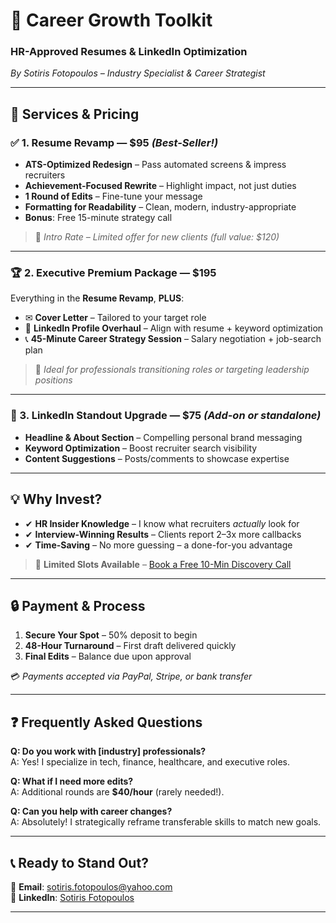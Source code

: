 # 💼 Career Growth Toolkit  
### HR-Approved Resumes & LinkedIn Optimization  
*By Sotiris Fotopoulos – Industry Specialist & Career Strategist*

---

## 🚀 Services & Pricing  

### ✅ 1. Resume Revamp — **$95** *(Best-Seller!)*
- **ATS-Optimized Redesign** – Pass automated screens & impress recruiters  
- **Achievement-Focused Rewrite** – Highlight impact, not just duties  
- **1 Round of Edits** – Fine-tune your message  
- **Formatting for Readability** – Clean, modern, industry-appropriate  
- **Bonus**: Free 15-minute strategy call  

> 🔹 *Intro Rate – Limited offer for new clients (full value: $120)*

---

### 🏆 2. Executive Premium Package — **$195**
Everything in the **Resume Revamp**, **PLUS**:
- ✉ **Cover Letter** – Tailored to your target role  
- 🔗 **LinkedIn Profile Overhaul** – Align with resume + keyword optimization  
- 📞 **45-Minute Career Strategy Session** – Salary negotiation + job-search plan  

> 🔹 *Ideal for professionals transitioning roles or targeting leadership positions*

---

### 🔗 3. LinkedIn Standout Upgrade — **$75** *(Add-on or standalone)*
- **Headline & About Section** – Compelling personal brand messaging  
- **Keyword Optimization** – Boost recruiter search visibility  
- **Content Suggestions** – Posts/comments to showcase expertise  

---

## 💡 Why Invest?
- ✔ **HR Insider Knowledge** – I know what recruiters *actually* look for  
- ✔ **Interview-Winning Results** – Clients report 2–3x more callbacks  
- ✔ **Time-Saving** – No more guessing – a done-for-you advantage  

> 🎯 **Limited Slots Available** – [Book a Free 10-Min Discovery Call](#)

---

## 🔒 Payment & Process
1. **Secure Your Spot** – 50% deposit to begin  
2. **48-Hour Turnaround** – First draft delivered quickly  
3. **Final Edits** – Balance due upon approval  

💳 *Payments accepted via PayPal, Stripe, or bank transfer*

---

## ❓ Frequently Asked Questions

**Q: Do you work with [industry] professionals?**  
A: Yes! I specialize in tech, finance, healthcare, and executive roles.

**Q: What if I need more edits?**  
A: Additional rounds are **$40/hour** (rarely needed!).

**Q: Can you help with career changes?**  
A: Absolutely! I strategically reframe transferable skills to match new goals.

---

## 📞 Ready to Stand Out?
📧 **Email**: [sotiris.fotopoulos@yahoo.com](mailto:sotiris.fotopoulos@yahoo.com)  
🔗 **LinkedIn**: [Sotiris Fotopoulos](https://linkedin.com/in/sotirisfotopoulos)  

---
